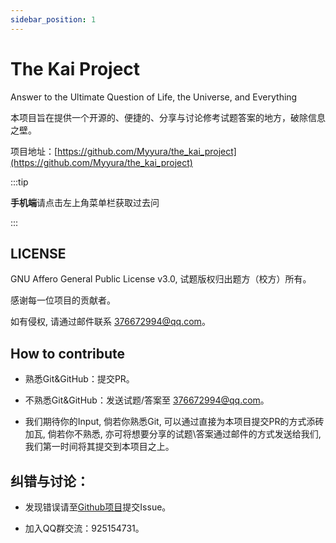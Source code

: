 ```yaml
---
sidebar_position: 1
---
```


# The Kai Project

Answer to the Ultimate Question of Life, the Universe, and Everything

本项目旨在提供一个开源的、便捷的、分享与讨论修考试题答案的地方，破除信息之壁。

项目地址：[https://github.com/Myyura/the_kai_project](https://github.com/Myyura/the_kai_project)

:::tip

**手机端**请点击左上角菜单栏获取过去问

:::


## LICENSE

GNU Affero General Public License v3.0, 试题版权归出题方（校方）所有。

感谢每一位项目的贡献者。

如有侵权, 请通过邮件联系 [376672994@qq.com](mailto:376672994@qq.com)。


## How to contribute

- 熟悉Git&GitHub：提交PR。

- 不熟悉Git&GitHub：发送试题/答案至 [376672994@qq.com](mailto:376672994@qq.com)。

- 我们期待你的Input, 倘若你熟悉Git, 可以通过直接为本项目提交PR的方式添砖加瓦, 倘若你不熟悉, 亦可将想要分享的试题\答案通过邮件的方式发送给我们, 我们第一时间将其提交到本项目之上。

  
## 纠错与讨论：

- 发现错误请至[Github项目](https://github.com/Myyura/the_kai_project/issues)提交Issue。

- 加入QQ群交流：925154731。
